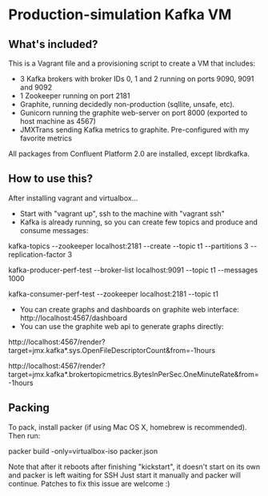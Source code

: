 # Production-simulation Kafka VM

## What's included?

This is a Vagrant file and a provisioning script to create a VM that includes:
* 3 Kafka brokers with broker IDs 0, 1 and 2 running on ports 9090, 9091 and 9092
* 1 Zookeeper running on port 2181
* Graphite, running decidedly non-production (sqllite, unsafe, etc). 
* Gunicorn running the graphite web-server on port 8000 (exported to host machine as 4567)
* JMXTrans sending Kafka metrics to graphite. Pre-configured with my favorite metrics

All packages from Confluent Platform 2.0 are installed, except librdkafka.

## How to use this?

After installing vagrant and virtualbox...
* Start with "vagrant up", ssh to the machine with "vagrant ssh"
* Kafka is already running, so you can create few topics and produce and consume messages:

kafka-topics --zookeeper localhost:2181 --create --topic t1 --partitions 3 --replication-factor 3

kafka-producer-perf-test --broker-list localhost:9091 --topic t1 --messages 1000

kafka-consumer-perf-test --zookeeper localhost:2181 --topic t1

* You can create graphs and dashboards on graphite web interface: http://localhost:4567/dashboard
* You can use the graphite web api to generate graphs directly:

http://localhost:4567/render?target=jmx.kafka*.sys.OpenFileDescriptorCount&from=-1hours

http://localhost:4567/render?target=jmx.kafka*.brokertopicmetrics.BytesInPerSec.OneMinuteRate&from=-1hours

## Packing
To pack, install packer (if using Mac OS X, homebrew is recommended). Then run:

 packer build -only=virtualbox-iso packer.json

Note that after it reboots after finishing "kickstart", it doesn't start on its own and packer is left waiting for SSH
Just start it manually and packer will continue.
Patches to fix this issue are welcome :)
